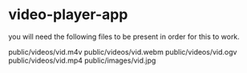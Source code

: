 # video-player-app

you will need the following files to be present in order for this to work.

public/videos/vid.m4v
public/videos/vid.webm
public/videos/vid.ogv
public/videos/vid.mp4
public/images/vid.jpg